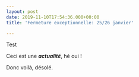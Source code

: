 ```yaml
---
layout: post
date: 2019-11-10T17:54:36.000+00:00
title: 'Fermeture exceptionnelle: 25/26 janvier'

---
```

Test

Ceci est une **_actualité_**, hé oui !

Donc voilà, désolé.